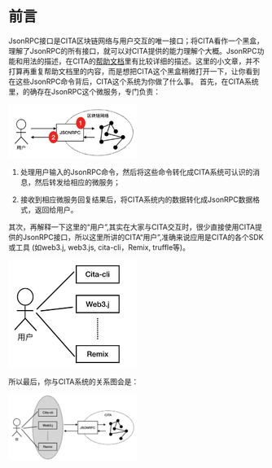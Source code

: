 # 前言

JsonRPC接口是CITA区块链网络与用户交互的唯一接口；将CITA看作一个黑盒，理解了JsonRPC的所有接口，就可以对CITA提供的能力理解个大概。JsonRPC功能和用法的描述，在CITA的[帮助文档](https://docs.nervos.org/cita/#/rpc_guide/rpc)里有比较详细的描述。这里的小文章，并不打算再重复帮助文档里的内容，而是想把CITA这个黑盒稍微打开一下，让你看到在这些JsonRPC命令背后，CITA这个系统为你做了什么事。
首先，在CITA系统里，的确存在JsonRPC这个微服务，专门负责：

<img src = "https://github.com/leeyr338/cita-introduction/blob/master/JsonRPC-back-story/imgs/1.png?raw=true" width="50%" height="50%">

1. 处理用户输入的JsonRPC命令，然后将这些命令转化成CITA系统可认识的消息，然后转发给相应的微服务；

2. 接收到相应微服务回复结果后，将CITA系统内的数据转化成JsonRPC数据格式，返回给用户。

其次，再解释一下这里的“用户”,其实在大家与CITA交互时，很少直接使用CITA提供的JsonRPC接口，所以这里所讲的CITA“用户”,准确来说应用是CITA的各个SDK或工具 (如web3.j, web3.js, cita-cli，Remix, truffle等)。

<img src = "https://github.com/leeyr338/cita-introduction/blob/master/JsonRPC-back-story/imgs/2.png?raw=true" width="50%" heigth="50%">

所以最后，你与CITA系统的关系图会是：

<img src = "https://github.com/leeyr338/cita-introduction/blob/master/JsonRPC-back-story/imgs/3.png?raw=true" width="50%" height="50%">
